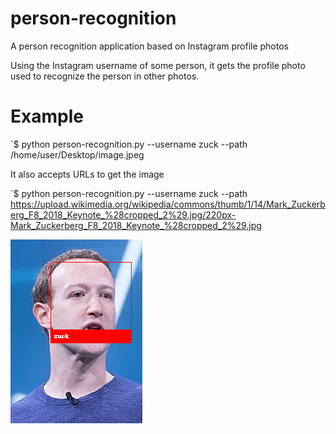# person-recognition
A person recognition application based on Instagram profile photos

Using the Instagram username of some person, it gets the profile photo used to recognize the person in other photos.

# Example
 `$ python person-recognition.py --username zuck --path /home/user/Desktop/image.jpeg

It also accepts URLs to get the image

 `$ python person-recognition.py --username zuck --path https://upload.wikimedia.org/wikipedia/commons/thumb/1/14/Mark_Zuckerberg_F8_2018_Keynote_%28cropped_2%29.jpg/220px-Mark_Zuckerberg_F8_2018_Keynote_%28cropped_2%29.jpg
 
 ![](/example/output1.png)


